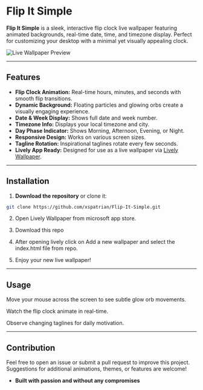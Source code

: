 # Flip It Simple

**Flip It Simple** is a sleek, interactive flip clock live wallpaper featuring animated backgrounds, real-time date, time, and timezone display. Perfect for customizing your desktop with a minimal yet visually appealing clock.

![Live Wallpaper Preview]([https://github.com/xspatrian/Flip-It-Simple/blob/main/LIve-wallpaper/livewallpaper.gif](https://drive.google.com/file/d/1AY0AJA2ZmXLjjXk_lqBl4XBRPSHNsZ5J/view?usp=sharing))

---

## Features

- **Flip Clock Animation:** Real-time hours, minutes, and seconds with smooth flip transitions.
- **Dynamic Background:** Floating particles and glowing orbs create a visually engaging experience.
- **Date & Week Display:** Shows full date and week number.
- **Timezone Info:** Displays your local timezone and city.
- **Day Phase Indicator:** Shows Morning, Afternoon, Evening, or Night.
- **Responsive Design:** Works on various screen sizes.
- **Tagline Rotation:** Inspirational taglines rotate every few seconds.
- **Lively App Ready:** Designed for use as a live wallpaper via [Lively Wallpaper](https://rocksdanister.github.io/lively/).

---

## Installation

1. **Download the repository** or clone it:

```bash
git clone https://github.com/xspatrian/Flip-It-Simple.git

```
2. Open Lively Wallpaper from microsoft app store.

3. Download this repo

4. After opening lively click on Add a new wallpaper and select the index.html file from repo.

5. Enjoy your new live wallpaper!

---

## Usage

Move your mouse across the screen to see subtle glow orb movements.

Watch the flip clock animate in real-time.

Observe changing taglines for daily motivation.

---

## Contribution

Feel free to open an issue or submit a pull request to improve this project. Suggestions for additional animations, themes, or features are welcome!

- **Built with passion and without any compromises** 
